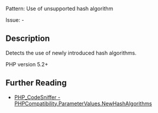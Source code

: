 Pattern: Use of unsupported hash algorithm

Issue: -

## Description

Detects the use of newly introduced hash algorithms.

PHP version 5.2+

## Further Reading

* [PHP_CodeSniffer - PHPCompatibility.ParameterValues.NewHashAlgorithms](https://github.com/PHPCompatibility/PHPCompatibility/tree/develop/PHPCompatibility/Sniffs/ParameterValues/NewHashAlgorithmsSniff.php)